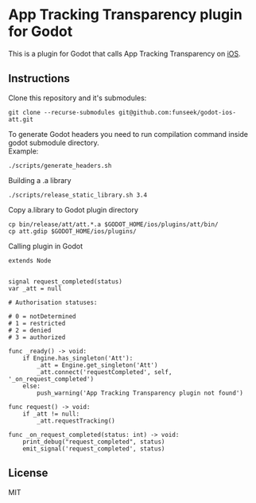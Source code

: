 # App Tracking Transparency plugin for Godot
This is a plugin for Godot that calls App Tracking Transparency on [iOS](https://developer.apple.com/documentation/apptrackingtransparency).

## Instructions
Clone this repository and it's submodules:
```
git clone --recurse-submodules git@github.com:funseek/godot-ios-att.git
```

To generate Godot headers you need to run compilation command inside godot submodule directory.   
Example:
```
./scripts/generate_headers.sh
```

Building a .a library
```
./scripts/release_static_library.sh 3.4
```

Copy a.library to Godot plugin directory
```
cp bin/release/att/att.*.a $GODOT_HOME/ios/plugins/att/bin/
cp att.gdip $GODOT_HOME/ios/plugins/
```

Calling plugin in Godot
```godot
extends Node


signal request_completed(status)
var _att = null

# Authorisation statuses:

# 0 = notDetermined
# 1 = restricted
# 2 = denied
# 3 = authorized

func _ready() -> void:
	if Engine.has_singleton('Att'):
		_att = Engine.get_singleton('Att')
		_att.connect('requestCompleted', self, '_on_request_completed')
	else:
		push_warning('App Tracking Transparency plugin not found')

func request() -> void:
	if _att != null:
		_att.requestTracking()

func _on_request_completed(status: int) -> void:
	print_debug("request_completed", status)
	emit_signal('request_completed', status)
```

## License
MIT
